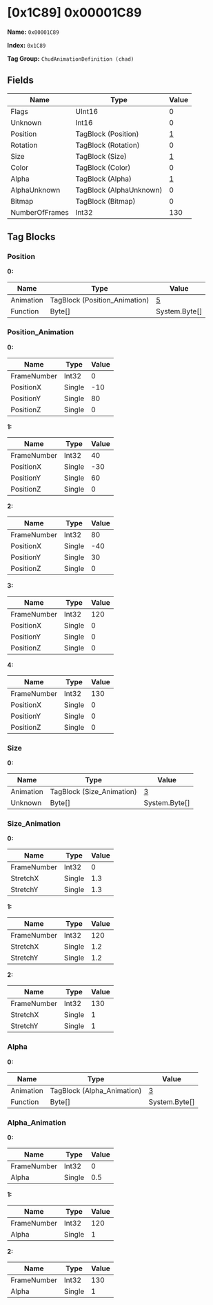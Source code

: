 # [0x1C89] 0x00001C89

**Name:** ```0x00001C89```

**Index:** ```0x1C89```

**Tag Group:** ```ChudAnimationDefinition (chad)```

## Fields

Name	| Type	| Value
---	|---	|---	|
Flags	|UInt16	|0
Unknown	|Int16	|0
Position	|TagBlock (Position)	|[1](#position)
Rotation	|TagBlock (Rotation)	|0
Size	|TagBlock (Size)	|[1](#size)
Color	|TagBlock (Color)	|0
Alpha	|TagBlock (Alpha)	|[1](#alpha)
AlphaUnknown	|TagBlock (AlphaUnknown)	|0
Bitmap	|TagBlock (Bitmap)	|0
NumberOfFrames	|Int32	|130


## Tag Blocks

### Position

**0:**

Name	| Type	| Value
---	|---	|---	|
Animation	|TagBlock (Position_Animation)	|[5](#position_animation)
Function	|Byte[]	|System.Byte[]


### Position_Animation

**0:**

Name	| Type	| Value
---	|---	|---	|
FrameNumber	|Int32	|0
PositionX	|Single	|-10
PositionY	|Single	|80
PositionZ	|Single	|0


**1:**

Name	| Type	| Value
---	|---	|---	|
FrameNumber	|Int32	|40
PositionX	|Single	|-30
PositionY	|Single	|60
PositionZ	|Single	|0


**2:**

Name	| Type	| Value
---	|---	|---	|
FrameNumber	|Int32	|80
PositionX	|Single	|-40
PositionY	|Single	|30
PositionZ	|Single	|0


**3:**

Name	| Type	| Value
---	|---	|---	|
FrameNumber	|Int32	|120
PositionX	|Single	|0
PositionY	|Single	|0
PositionZ	|Single	|0


**4:**

Name	| Type	| Value
---	|---	|---	|
FrameNumber	|Int32	|130
PositionX	|Single	|0
PositionY	|Single	|0
PositionZ	|Single	|0


### Size

**0:**

Name	| Type	| Value
---	|---	|---	|
Animation	|TagBlock (Size_Animation)	|[3](#size_animation)
Unknown	|Byte[]	|System.Byte[]


### Size_Animation

**0:**

Name	| Type	| Value
---	|---	|---	|
FrameNumber	|Int32	|0
StretchX	|Single	|1.3
StretchY	|Single	|1.3


**1:**

Name	| Type	| Value
---	|---	|---	|
FrameNumber	|Int32	|120
StretchX	|Single	|1.2
StretchY	|Single	|1.2


**2:**

Name	| Type	| Value
---	|---	|---	|
FrameNumber	|Int32	|130
StretchX	|Single	|1
StretchY	|Single	|1


### Alpha

**0:**

Name	| Type	| Value
---	|---	|---	|
Animation	|TagBlock (Alpha_Animation)	|[3](#alpha_animation)
Function	|Byte[]	|System.Byte[]


### Alpha_Animation

**0:**

Name	| Type	| Value
---	|---	|---	|
FrameNumber	|Int32	|0
Alpha	|Single	|0.5


**1:**

Name	| Type	| Value
---	|---	|---	|
FrameNumber	|Int32	|120
Alpha	|Single	|1


**2:**

Name	| Type	| Value
---	|---	|---	|
FrameNumber	|Int32	|130
Alpha	|Single	|1



